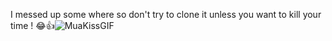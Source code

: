I messed up some where so don't try to clone it unless you want to kill your time 
! 😂👍![MuaKissGIF](https://github.com/user-attachments/assets/c54edca5-e802-41d4-827e-9afa334e2d56)
